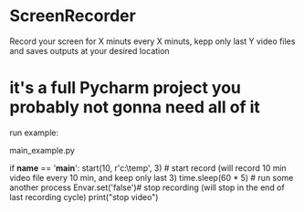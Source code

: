 # ScreenRecorder
Record your screen for X minuts every X minuts, kepp only last Y video files and saves outputs at your desired location

# it's a full Pycharm project you probably not gonna need all of it

run example:

main_example.py

if __name__ == '__main__':
    start(10, r'c:\temp', 3) # start record (will record 10 min video file every 10 min, and keep only last 3)
    time.sleep(60 * 5) # run some another process
    Envar.set('false')# stop recording (will stop in the end of last recording cycle)
    print("stop video")
